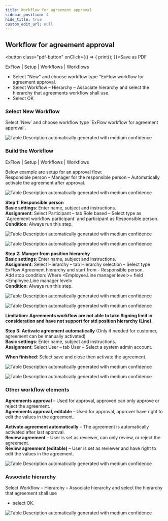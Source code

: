 ```yaml
---
title: Workflow for agreement approval
sidebar_position: 4
hide_title: true
custom_edit_url: null
---
```

## Workflow for agreement approval
<button class="pdf-button" onClick={() => { print(); }}>Save as PDF</button>

ExFlow | Setup | Workflows | Workflows

- Select "New" and choose workflow type "ExFlow workflow for agreement approval.
- Select Workflow – Hierarchy – Associate hierarchy and select the hierarchy that agreements workflow shall use. 
- Select OK


### Select New Workflow
Select ´New´ and choose workflow type ´ExFlow workflow for agreement approval´.

![Table Description automatically generated with medium confidence](@site/static/img/media/image39.png)


### Build the Workflow
ExFlow | Setup | Workflows | Workflows

Below example are setup for an approval flow: <br/>Responsible person – Manager for the responsible person – Automatically activate the agreement after approval.

![Table Description automatically generated with medium confidence](@site/static/img/media/image253.png)

**Step 1: Responsible person**<br/>
**Basic settings**: Enter name, subject and instructions.<br/>
**Assignment**: Select Participant – tab Role based – Select type as `Agreement workflow participant´ and participant as Responsible person.<br/>
**Condition**: Always run this step.<br/>

![Table Description automatically generated with medium confidence](@site/static/img/media/image254.png)

![Table Description automatically generated with medium confidence](@site/static/img/media/image255.png)

**Step 2: Manger from position hierarchy**<br/>
**Basic settings**: Enter name, subject and instructions.<br/>
**Assignment**: Select Hierarchy – tab Hierarchy selection – Select type ExFlow Agreement hierarchy and start from - Responsible person. <br/>Add stop condition: Where &lt;Employee.Line manager level&gt;= field &lt;Employee.Line manager level&gt;<br/>
**Condition**: Always run this step.<br/>

![Table Description automatically generated with medium confidence](@site/static/img/media/image256.png)

![Table Description automatically generated with medium confidence](@site/static/img/media/image257.png)

**Limitation: Agreements workflow are not able to take Signing limit in consideration and have not support for std position hierarchy (Line).**

**Step 3: Activate agreement automatically** (Only if needed for customer, agreement can be manually activated)<br/>
**Basic settings**: Enter name, subject and instructions.<br/>
**Assignment**: Select User – tab User – Select a system admin account.<br/>

**When finished**: Select save and close then activate the agreement.<br/>

![Table Description automatically generated with medium confidence](@site/static/img/media/image258.png)

![Table Description automatically generated with medium confidence](@site/static/img/media/image259.png)

### Other workflow elements
**Agreements approval** – Used for approval, approved can only approve or reject the agreement.<br/>
**Agreements approval, editable** – Used for approval, approver have right to edit the values in the agreement.<br/>

**Activate agreement automatically** – The agreement is automatically activated after last approval.<br/>
**Review agreement** – User is set as reviewer, can only review, or reject the agreement.<br/>
**Review agreement (editable)** – User is set as reviewer and have right to edit the values in the agreement.<br/>

![Table Description automatically generated with medium confidence](@site/static/img/media/image260.png)

### Associate hierarchy
Select Workflow – Hierarchy – Associate hierarchy and select the hierarchy that agreement shall use<br/>
- select OK.

![Table Description automatically generated with medium confidence](@site/static/img/media/image261.png)

